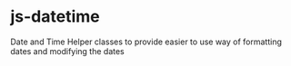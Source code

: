 # js-datetime
Date and Time Helper classes to provide easier to use way of formatting dates and modifying the dates
